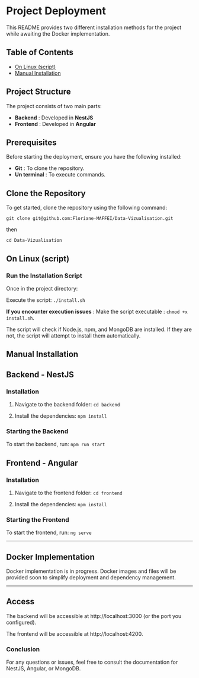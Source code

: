 # Project Deployment

This README provides two different installation methods for the project while awaiting the Docker implementation.

## Table of Contents

- [On Linux (script)](#on-linux-script)
- [Manual Installation](#manual-installation)

## Project Structure

The project consists of two main parts:

- **Backend** : Developed in **NestJS**
- **Frontend** : Developed in **Angular**

## Prerequisites

Before starting the deployment, ensure you have the following installed:

- **Git** : To clone the repository.
- **Un terminal** : To execute commands.

## Clone the Repository

To get started, clone the repository using the following command:

```
git clone git@github.com:Floriane-MAFFEI/Data-Vizualisation.git
```
then

```cd Data-Vizualisation```

## On Linux (script)

### Run the Installation Script

Once in the project directory:

Execute the script:
```./install.sh```


**If you encounter execution issues** :
 Make the script executable : ```chmod +x install.sh```.

The script will check if Node.js, npm, and MongoDB are installed. If they are not, the script will attempt to install them automatically.


## Manual Installation

## Backend - NestJS

### Installation

1. Navigate to the backend folder:
```cd backend```


2. Install the dependencies:
```npm install```

### Starting the Backend

To start the backend, run:
```npm run start```


## Frontend - Angular

### Installation

1. Navigate to the frontend folder:
```cd frontend```

2. Install the dependencies:
```npm install```

### Starting the Frontend

To start the frontend, run:
```ng serve```


---

## Docker Implementation

Docker implementation is in progress. Docker images and files will be provided soon to simplify deployment and dependency management.

---

## Access

The backend will be accessible at http://localhost:3000 (or the port you configured).

The frontend will be accessible at http://localhost:4200.

### Conclusion

For any questions or issues, feel free to consult the documentation for NestJS, Angular, or MongoDB.

